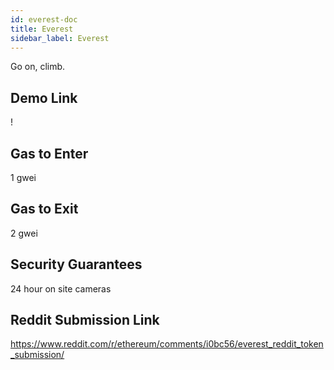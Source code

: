 ```yaml
---
id: everest-doc
title: Everest
sidebar_label: Everest
---
```


Go on, climb.

## Demo Link

!

## Gas to Enter

1 gwei

## Gas to Exit

2 gwei

## Security Guarantees

24 hour on site cameras

## Reddit Submission Link

https://www.reddit.com/r/ethereum/comments/i0bc56/everest_reddit_token_submission/
